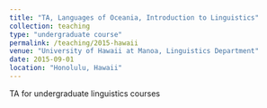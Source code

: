 ```yaml
---
title: "TA, Languages of Oceania, Introduction to Linguistics"
collection: teaching
type: "undergraduate course"
permalink: /teaching/2015-hawaii
venue: "University of Hawaii at Manoa, Linguistics Department"
date: 2015-09-01
location: "Honolulu, Hawaii"
---
```


TA for undergraduate linguistics courses

